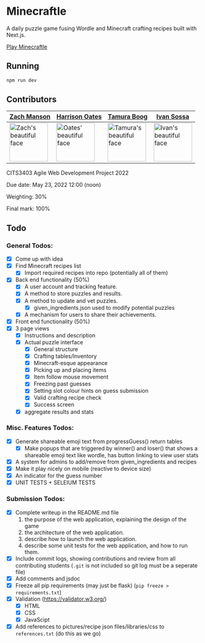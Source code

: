 # Minecraftle

A daily puzzle game fusing Wordle and Minecraft crafting recipes built with Next.js.

[Play Minecraftle](https://minecraftle.zachmanson.com)

## Running

```sh
npm run dev
```

## Contributors

| [Zach Manson](https://github.com/pavo-etc)                                                               | [Harrison Oates](https://github.com/Oatesha)                                                             | [Tamura Boog](https://github.com/Tamura77)                                                                 | [Ivan Sossa](https://github.com/SossaG)                                                                  |
| -------------------------------------------------------------------------------------------------------- | -------------------------------------------------------------------------------------------------------- | ---------------------------------------------------------------------------------------------------------- | -------------------------------------------------------------------------------------------------------- |
| <img alt="Zach's beautiful face" src="https://avatars.githubusercontent.com/u/24368336?v=4" width="100"> | <img alt="Oates' beautiful face" src="https://avatars.githubusercontent.com/u/73292759?v=4" width="100"> | <img alt="Tamura's beautiful face" src="https://avatars.githubusercontent.com/u/92499933?v=4" width="100"> | <img alt="Ivan's beautiful face" src="https://avatars.githubusercontent.com/u/53945538?v=4" width="100"> |

CITS3403 Agile Web Development Project 2022

Due date: May 23, 2022 12:00 (noon)

Weighting: 30%

Final mark: 100%

## Todo

### General Todos:

- [x] Come up with idea
- [x] Find Minecraft recipes list
  - [x] Import required recipes into repo (potentially all of them)
- [x] Back end functionality (50%)
  - [x] A user account and tracking feature.
  - [x] A method to store puzzles and results.
  - [x] A method to update and vet puzzles.
    - [x] given_ingredients.json used to modify potential puzzles
  - [x] A mechanism for users to share their achievements.
- [x] Front end functionality (50%)
- [x] 3 page views
  - [x] Instructions and description
  - [x] Actual puzzle interface
    - [x] General structure
    - [x] Crafting tables/Inventory
    - [x] Minecraft-esque appearance
    - [x] Picking up and placing items
    - [x] Item follow mouse movement
    - [x] Freezing past guesses
    - [x] Setting slot colour hints on guess submission
    - [x] Valid crafting recipe check
    - [x] Success screen
  - [x] aggregate results and stats

### Misc. Features Todos:

- [x] Generate shareable emoji text from progressGuess() return tables
  - [x] Make popups that are triggered by winner() and loser() that shows a shareable emoji text like wordle, has button linking to view user stats
- [x] A system for admins to add/remove from given_ingredients and recipes
- [x] Make it play nicely on mobile (reactive to device size)
- [x] An indicator for the guess number
- [x] UNIT TESTS + SELEIUM TESTS

### Submission Todos:

- [x] Complete writeup in the README.md file
  1. the purpose of the web application, explaining the design of the game
  2. the architecture of the web application.
  3. describe how to launch the web application.
  4. describe some unit tests for the web application, and how to run them.
- [x] Include commit logs, showing contributions and review from all contributing students (`.git` is not included so git log must be a seperate file)
- [x] Add comments and jsdoc
- [x] Freeze all pip requirements (may just be flask) (`pip freeze > requirements.txt`)
- [x] Validation (https://validator.w3.org/)
  - [x] HTML
  - [x] CSS
  - [x] JavaScipt
- [x] Add references to pictures/recipe json files/libraries/css to `references.txt` (do this as we go)
